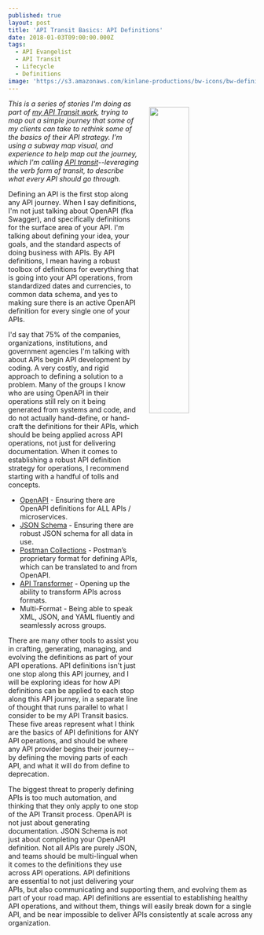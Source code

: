 ```yaml
---
published: true
layout: post
title: 'API Transit Basics: API Definitions'
date: 2018-01-03T09:00:00.000Z
tags:
  - API Evangelist
  - API Transit
  - Lifecycle
  - Definitions
image: 'https://s3.amazonaws.com/kinlane-productions/bw-icons/bw-definition.png'
---
```

<p><img src="https://s3.amazonaws.com/kinlane-productions/bw-icons/bw-definition.png" align="right" width="40%" style="padding: 15px;" /></p>

_This is a series of stories I'm doing as part of [my API Transit work](http://basics.apievangelist.com/), trying to map out a simple journey that some of my clients can take to rethink some of the basics of their API strategy. I'm using a subway map visual, and experience to help map out the journey, which I'm calling [API transit](http://basics.apievangelist.com/)--leveraging the verb form of transit, to describe what every API should go through._

Defining an API is the first stop along any API journey. When I say definitions, I'm not just talking about OpenAPI (fka Swagger), and specifically definitions for the surface area of your API. I'm talking about defining your idea, your goals, and the standard aspects of doing business with APIs. By API definitions, I mean having a robust toolbox of definitions for everything that is going into your API operations, from standardized dates and currencies, to common data schema, and yes to making sure there is an active OpenAPI definition for every single one of your APIs.

I'd say that 75% of the companies, organizations, institutions, and government agencies I'm talking with about APIs begin API development by coding. A very costly, and rigid approach to defining a solution to a problem. Many of the groups I know who are using OpenAPI in their operations still rely on it being generated from systems and code, and do not actually hand-define, or hand-craft the definitions for their APIs, which should be being applied across API operations, not just for delivering documentation. When it comes to establishing a robust API definition strategy for operations, I recommend starting with a handful of tolls and concepts.

- [OpenAPI](https://www.openapis.org/) - Ensuring there are OpenAPI definitions for ALL APIs / microservices.
- [JSON Schema](http://json-schema.org/) - Ensuring there are robust JSON schema for all data in use.
- [Postman Collections](https://www.getpostman.com/docs/postman/collections/creating_collections) - Postman’s proprietary format for defining APIs, which can be translated to and from OpenAPI.
- [API Transformer](https://apimatic.io/transformer) - Opening up the ability to transform APIs across formats.
- Multi-Format - Being able to speak XML, JSON, and YAML fluently and seamlessly across groups.

There are many other tools to assist you in crafting, generating, managing, and evolving the definitions as part of your API operations. API definitions isn't just one stop along this API journey, and I will be exploring ideas for how API definitions can be applied to each stop along this API journey, in a separate line of thought that runs parallel to what I consider to be my API Transit basics. These five areas represent what I think are the basics of API definitions for ANY API operations, and should be where any API provider begins their journey--by defining the moving parts of each API, and what it will do from define to deprecation.

The biggest threat to properly defining APIs is too much automation, and thinking that they only apply to one stop of the API Transit process. OpenAPI is not just about generating documentation. JSON Schema is not just about completing your OpenAPI definition. Not all APIs are purely JSON, and teams should be multi-lingual when it comes to the definitions they use across API operations. API definitions are essential to not just delivering your APIs, but also communicating and supporting them, and evolving them as part of your road map. API definitions are essential to establishing healthy API operations, and without them, things will easily break down for a single API, and be near impossible to deliver APIs consistently at scale across any organization.
